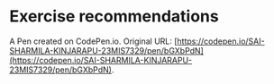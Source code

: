 # Exercise recommendations

A Pen created on CodePen.io. Original URL: [https://codepen.io/SAI-SHARMILA-KINJARAPU-23MIS7329/pen/bGXbPdN](https://codepen.io/SAI-SHARMILA-KINJARAPU-23MIS7329/pen/bGXbPdN).

